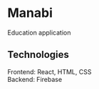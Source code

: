 # Manabi

Education application

## Technologies
Frontend: React, HTML, CSS <br />
Backend: Firebase
